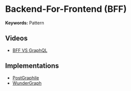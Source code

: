 # Backend-For-Frontend (BFF)

**Keywords:** Pattern

<!--
https://medium.com/squer-solutions/micro-frontend-architecture-patterns-backends-for-frontends-d2918927c01d

https://medium.com/jeitosanar/backend-for-frontend-uma-estrat%C3%A9gia-sob-demanda-para-a-entrega-de-microsservi%C3%A7os-2f12d4cb9e3f
https://hypeflame.blog/2020/12/07/entenda-o-padrao-backends-for-frontends-bff/
https://michaeldfti.medium.com/diferen%C3%A7a-entre-api-gateway-e-backends-for-frontends-cb443821ff6d

https://samnewman.io/patterns/architectural/bff/
https://oguzkilic.medium.com/optimize-your-data-model-for-your-frontend-applications-with-bff-2195aec6e6cf
https://allan-oliveira.medium.com/backend-for-frontend-a-tailored-strategy-for-delivering-microservices-5736a3806b6c
https://nordicapis.com/building-a-backend-for-frontend-shim-for-your-microservices/
https://blog.bitsrc.io/bff-pattern-backend-for-frontend-an-introduction-e4fa965128bf
https://medium.com/frontend-at-scale/frontend-architectural-patterns-backend-for-frontend-29679aba886c
https://philcalcado.com/2015/09/18/the_back_end_for_front_end_pattern_bff.html
https://tsh.io/blog/design-patterns-in-microservices-api-gateway-bff-and-more/
https://perspectives.mobilelive.ca/blog/why-backend-for-frontend-application-architecture/
https://microservices.io/patterns/apigateway.html
-->

<!--
device specific
-->

## Videos

- [BFF VS GraphQL](https://youtube.com/watch?v=oFu2H4zyM-M)

## Implementations

- [PostGraphile](/postgraphile.md)
- [WunderGraph](/wundergraph.md)

